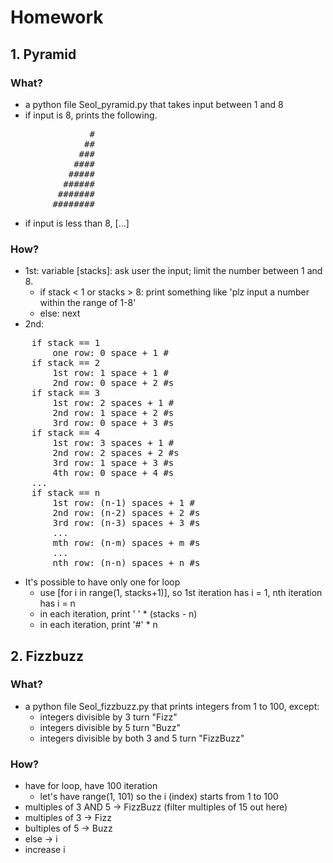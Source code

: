 # Homework

## 1. Pyramid

### What?
- a python file Seol_pyramid.py that takes input between 1 and 8
- if input is 8, prints the following.

<pre>
               #
              ##
             ###
            ####
           #####
          ######
         #######
        ########
</pre>

- if input is less than 8, [...]

### How?
- 1st: variable [stacks]: ask user the input; limit the number between 1 and 8.
    - if stack < 1 or stacks > 8: print something like 'plz input a number within the range of 1-8'
    - else: next
- 2nd:

<pre>
	if stack == 1  
		one row: 0 space + 1 #  
	if stack == 2  
		1st row: 1 space + 1 #  
		2nd row: 0 space + 2 #s  
	if stack == 3  
		1st row: 2 spaces + 1 #  
		2nd row: 1 space + 2 #s  
		3rd row: 0 space + 3 #s  
	if stack == 4  
		1st row: 3 spaces + 1 #  
		2nd row: 2 spaces + 2 #s  
		3rd row: 1 space + 3 #s  
		4th row: 0 space + 4 #s  
	...  
	if stack == n  
		1st row: (n-1) spaces + 1 #  
		2nd row: (n-2) spaces + 2 #s  
		3rd row: (n-3) spaces + 3 #s  
		...  
		mth row: (n-m) spaces + m #s  
		...  
		nth row: (n-n) spaces + n #s
</pre>

- It's possible to have only one for loop
    - use [for i in range(1, stacks+1)], so 1st iteration has i = 1, nth iteration has i = n
    - in each iteration, print ' ' * (stacks - n)
    - in each iteration, print '#' * n

## 2. Fizzbuzz

### What?
- a python file Seol_fizzbuzz.py that prints integers from 1 to 100, except:
    - integers divisible by 3 turn "Fizz"
    - integers divisible by 5 turn "Buzz"
    - integers divisible by both 3 and 5 turn "FizzBuzz"

### How?
- have for loop, have 100 iteration
    - let's have range(1, 101) so the i (index) starts from 1 to 100
- multiples of 3 AND 5 -> FizzBuzz (filter multiples of 15 out here)
- multiples of 3 -> Fizz
- bultiples of 5 -> Buzz
- else -> i
- increase i